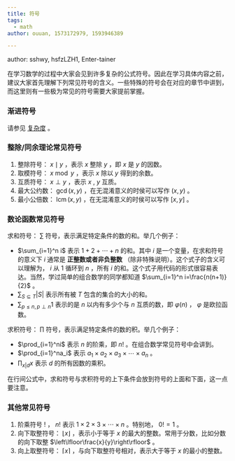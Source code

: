 ```yaml
---
title: 符号
tags:
  - math
author: ouuan, 1573172979, 1593946389

---
```


author: sshwy, hsfzLZH1, Enter-tainer

在学习数学的过程中大家会见到许多复杂的公式符号。因此在学习具体内容之前，建议大家首先理解下列常见符号的含义。一些特殊的符号会在对应的章节中讲到，而这里则有一些极为常见的符号需要大家提前掌握。

### 渐进符号

请参见 [复杂度](../misc/complexity.md#_1) 。

### 整除/同余理论常见符号

1. 整除符号： $x\mid y$ ，表示 $x$ 整除 $y$ ，即 $x$ 是 $y$ 的因数。
2. 取模符号： $x\bmod y$ ，表示 $x$ 除以 $y$ 得到的余数。
3. 互质符号： $x\perp y$ ，表示 $x$ , $y$ 互质。
4. 最大公约数： $\gcd(x,y)$ ，在无混淆意义的时侯可以写作 $(x,y)$ 。
5. 最小公倍数： $\operatorname{lcm}(x,y)$ ，在无混淆意义的时侯可以写作 $[x,y]$ 。

### 数论函数常见符号

求和符号： $\sum$ 符号，表示满足特定条件的数的和。举几个例子：

-  $\sum_{i=1}^n i$ 表示 $1+2+\dotsb+n$ 的和。其中 $i$ 是一个变量，在求和符号的意义下 $i$ 通常是 **正整数或者非负整数** （除非特殊说明）。这个式子的含义可以理解为， $i$ 从 $1$ 循环到 $n$ ，所有 $i$ 的和。这个式子用代码的形式很容易表达。当然，学过简单的组合数学的同学都知道 $\sum_{i=1}^n i=\frac{n(n+1)}{2}$ 。
-  $\sum_{S\subseteq T}|S|$ 表示所有被 $T$ 包含的集合的大小的和。
-  $\sum_{p\le n,p\perp n}1$ 表示的是 $n$ 以内有多少个与 $n$ 互质的数，即 $\varphi(n)$ ， $\varphi$ 是欧拉函数。

求积符号： $\prod$ 符号，表示满足特定条件的数的积。举几个例子：

-  $\prod_{i=1}^ni$ 表示 $n$ 的阶乘，即 $n!$ 。在组合数学常见符号中会讲到。
-  $\prod_{i=1}^na_i$ 表示 $a_1\times a_2\times a_3\times \dotsb\times a_n$ 。
-  $\prod_{x|d}x$ 表示 $d$ 的所有因数的乘积。

在行间公式中，求和符号与求积符号的上下条件会放到符号的上面和下面，这一点要注意。

### 其他常见符号

1. 阶乘符号 $!$ ， $n!$ 表示 $1\times 2\times 3\times \dotsb \times n$ 。特别地， $0!=1$ 。
2. 向下取整符号： $\lfloor x\rfloor$ ，表示小于等于 $x$ 的最大的整数。常用于分数，比如分数的向下取整 $\left\lfloor\frac{x}{y}\right\rfloor$ 。
3. 向上取整符号： $\lceil x\rceil$ ，与向下取整符号相对，表示大于等于 $x$ 的最小的整数。

